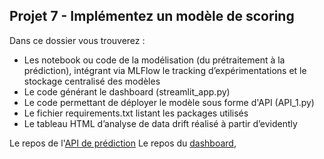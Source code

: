 ## Projet 7 - Implémentez un modèle de scoring

Dans ce dossier vous trouverez :

- Les notebook ou code de la modélisation (du prétraitement à la prédiction), intégrant via MLFlow le tracking d’expérimentations et le stockage centralisé des modèles
- Le code générant le dashboard (streamlit_app.py)
- Le code permettant de déployer le modèle sous forme d'API (API_1.py)
- Le fichier requirements.txt listant les packages utilisés 
- Le tableau HTML d’analyse de data drift réalisé à partir d’evidently

Le repos de l'[API de prédiction](https://github.com/joycekuohmoukouri/creditworthiness-scoring)
Le repos du [dashboard](https://github.com/joycekuohmoukouri/dashboard-creditworthiness-scoring),

